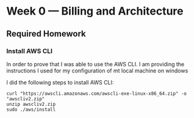 # Week 0 — Billing and Architecture

## Required Homework

### Install AWS CLI

In order to prove that I was able to use the AWS CLI.
I am providing the instructions I used for my configuration of mt local machine on windows

I did the following steps to install AWS CLI:

```
curl "https://awscli.amazonaws.com/awscli-exe-linux-x86_64.zip" -o "awscliv2.zip"
unzip awscliv2.zip
sudo ./aws/install
```
